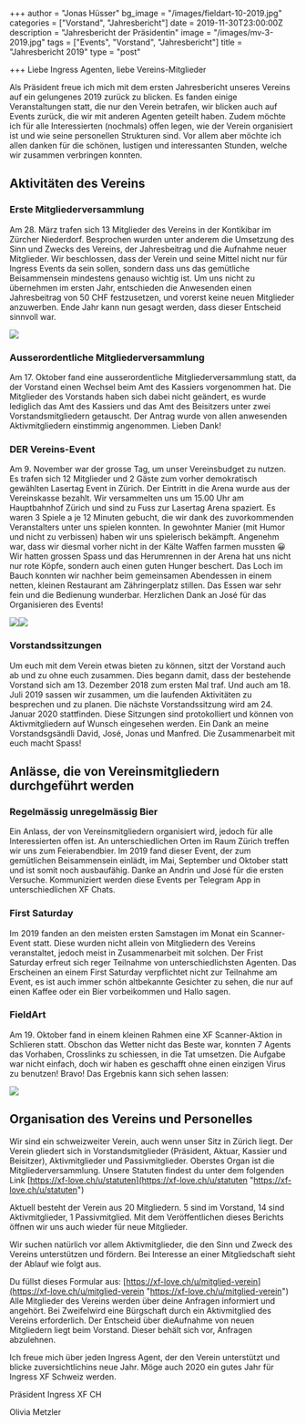 +++
author = "Jonas Hüsser"
bg_image = "/images/fieldart-10-2019.jpg"
categories = ["Vorstand", "Jahresbericht"]
date = 2019-11-30T23:00:00Z
description = "Jahresbericht der Präsidentin"
image = "/images/mv-3-2019.jpg"
tags = ["Events", "Vorstand", "Jahresbericht"]
title = "Jahresbericht 2019"
type = "post"

+++
Liebe Ingress Agenten, liebe Vereins-Mitglieder

Als Präsident freue ich mich mit dem ersten Jahresbericht unseres Vereins auf ein gelungenes 2019 zurück zu blicken. Es fanden einige Veranstaltungen statt, die nur den Verein betrafen, wir blicken auch auf Events zurück, die wir mit anderen Agenten geteilt haben. Zudem möchte ich für alle Interessierten (nochmals) offen legen, wie der Verein organisiert ist und wie seine personellen Strukturen sind. Vor allem aber möchte ich allen danken für die schönen, lustigen und interessanten Stunden, welche wir zusammen verbringen konnten.

## Aktivitäten des Vereins

### Erste Mitgliederversammlung

Am 28. März trafen sich 13 Mitglieder des Vereins in der Kontikibar im Zürcher Niederdorf. Besprochen wurden unter anderem die Umsetzung des Sinn und Zwecks des Vereins, der Jahresbeitrag und die Aufnahme neuer Mitglieder. Wir beschlossen, dass der Verein und seine Mittel nicht nur für Ingress Events da sein sollen, sondern dass uns das gemütliche Beisammensein mindestens genauso wichtig ist. Um uns nicht zu übernehmen im ersten Jahr, entschieden die Anwesenden einen Jahresbeitrag von 50 CHF festzusetzen, und vorerst keine neuen Mitglieder anzuwerben. Ende Jahr kann nun gesagt werden, dass dieser Entscheid sinnvoll war.

![](/images/mv-3-2019.jpg)

### Ausserordentliche Mitgliederversammlung

Am 17. Oktober fand eine ausserordentliche Mitgliederversammlung statt, da der Vorstand einen Wechsel beim Amt des Kassiers vorgenommen hat. Die Mitglieder des Vorstands haben sich dabei nicht geändert, es wurde lediglich das Amt des Kassiers und das Amt des Beisitzers unter zwei Vorstandsmitgliedern getauscht. Der Antrag wurde von allen anwesenden Aktivmitgliedern einstimmig angenommen. Lieben Dank!

### DER Vereins-Event

Am 9. November war der grosse Tag, um unser Vereinsbudget zu nutzen. Es trafen sich 12 Mitglieder und 2 Gäste zum vorher demokratisch gewählten Lasertag Event in Zürich. Der Eintritt in die Arena wurde aus der Vereinskasse bezahlt. Wir versammelten uns um 15.00 Uhr am Hauptbahnhof Zürich und sind zu Fuss zur Lasertag Arena spaziert. Es waren 3 Spiele a je 12 Minuten gebucht, die wir dank des zuvorkommenden Veranstalters unter uns spielen konnten. In gewohnter Manier (mit Humor und nicht zu verbissen) haben wir uns spielerisch bekämpft. Angenehm war, dass wir diesmal vorher nicht in der Kälte Waffen farmen mussten 😀 Wir hatten grossen Spass und das Herumrennen in der Arena hat uns nicht nur rote Köpfe, sondern auch einen guten Hunger beschert. Das Loch im Bauch konnten wir nachher beim gemeinsamen Abendessen in einem netten, kleinen Restaurant am Zähringerplatz stillen. Das Essen war sehr fein und die Bedienung wunderbar. Herzlichen Dank an José für das Organisieren des Events!

![](/images/lasertag-11-2019.jpg)![](/images/essen-11-2019.jpg)

### Vorstandssitzungen

Um euch mit dem Verein etwas bieten zu können, sitzt der Vorstand auch ab und zu ohne euch zusammen. Dies begann damit, dass der bestehende Vorstand sich am 13. Dezember 2018 zum ersten Mal traf. Und auch am 18. Juli 2019 sassen wir zusammen, um die laufenden Aktivitäten zu besprechen und zu planen. Die nächste Vorstandssitzung wird am 24. Januar 2020 stattfinden. Diese Sitzungen sind protokolliert und können von Aktivmitgliedern auf Wunsch eingesehen werden. Ein Dank an meine Vorstandsgsändli David, José, Jonas und Manfred. Die Zusammenarbeit mit euch macht Spass!

## Anlässe, die von Vereinsmitgliedern durchgeführt werden

### Regelmässig unregelmässig Bier

Ein Anlass, der von Vereinsmitgliedern organisiert wird, jedoch für alle Interessierten offen ist. An unterschiedlichen Orten im Raum Zürich treffen wir uns zum Feierabendbier. Im 2019 fand dieser Event, der zum gemütlichen Beisammensein einlädt, im Mai, September und Oktober statt und ist somit noch ausbaufähig. Danke an Andrin und José für die ersten Versuche. Kommuniziert werden diese Events per Telegram App in unterschiedlichen XF Chats.

### First Saturday

Im 2019 fanden an den meisten ersten Samstagen im Monat ein Scanner-Event statt. Diese wurden nicht allein von Mitgliedern des Vereins veranstaltet, jedoch meist in Zusammenarbeit mit solchen. Der Frist Saturday erfreut sich reger Teilnahme von unterschiedlichsten Agenten. Das Erscheinen an einem First Saturday verpflichtet nicht zur Teilnahme am Event, es ist auch immer schön altbekannte Gesichter zu sehen, die nur auf einen Kaffee oder ein Bier vorbeikommen und Hallo sagen.

### FieldArt

Am 19. Oktober fand in einem kleinen Rahmen eine XF Scanner-Aktion in Schlieren statt. Obschon das Wetter nicht das Beste war, konnten 7 Agents das Vorhaben, Crosslinks zu schiessen, in die Tat umsetzen. Die Aufgabe war nicht einfach, doch wir haben es geschafft ohne einen einzigen Virus zu benutzen! Bravo! Das Ergebnis kann sich sehen lassen:

![](/images/fieldart-10-2019.jpg)

## Organisation des Vereins und Personelles

Wir sind ein schweizweiter Verein, auch wenn unser Sitz in Zürich liegt. Der Verein gliedert sich in Vorstandsmitglieder (Präsident, Aktuar, Kassier und Beisitzer), Aktivmitglieder und Passivmitglieder. Oberstes Organ ist die Mitgliederversammlung. Unsere Statuten findest du unter dem folgenden Link [https://xf-love.ch/u/statuten](https://xf-love.ch/u/statuten "https://xf-love.ch/u/statuten")

Aktuell besteht der Verein aus 20 Mitgliedern. 5 sind im Vorstand, 14 sind Aktivmitglieder, 1 Passivmitglied. Mit dem Veröffentlichen dieses Berichts öffnen wir uns auch wieder für neue Mitglieder.

Wir suchen natürlich vor allem Aktivmitglieder, die den Sinn und Zweck des Vereins unterstützen und fördern. Bei Interesse an einer Mitgliedschaft sieht der Ablauf wie folgt aus.

Du füllst dieses Formular aus: [https://xf-love.ch/u/mitglied-verein](https://xf-love.ch/u/mitglied-verein "https://xf-love.ch/u/mitglied-verein") Alle Mitglieder des Vereins werden über deine Anfragen informiert und angehört. Bei Zweifelwird eine Bürgschaft durch ein Aktivmitglied des Vereins erforderlich. Der Entscheid über dieAufnahme von neuen Mitgliedern liegt beim Vorstand. Dieser behält sich vor, Anfragen abzulehnen.

Ich freue mich über jeden Ingress Agent, der den Verein unterstützt und blicke zuversichtlichins neue Jahr. Möge auch 2020 ein gutes Jahr für Ingress XF Schweiz werden.

Präsident Ingress XF CH

Olivia Metzler